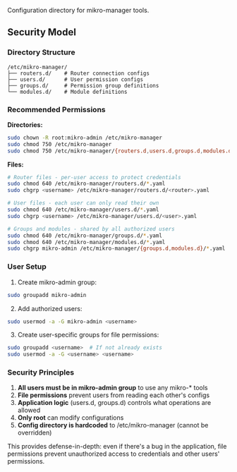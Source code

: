 <!--
README.md : MikroTik management tools

Copyright (c) 2025 Tim Hosking
Email: tim@mungerware.com
Website: https://github.com/munger
Licence: MIT
-->

Configuration directory for mikro-manager tools.

## Security Model

### Directory Structure
```
/etc/mikro-manager/
├── routers.d/    # Router connection configs
├── users.d/      # User permission configs
├── groups.d/     # Permission group definitions
└── modules.d/    # Module definitions
```

### Recommended Permissions

**Directories:**
```bash
sudo chown -R root:mikro-admin /etc/mikro-manager
sudo chmod 750 /etc/mikro-manager
sudo chmod 750 /etc/mikro-manager/{routers.d,users.d,groups.d,modules.d}
```

**Files:**
```bash
# Router files - per-user access to protect credentials
sudo chmod 640 /etc/mikro-manager/routers.d/*.yaml
sudo chgrp <username> /etc/mikro-manager/routers.d/<router>.yaml

# User files - each user can only read their own
sudo chmod 640 /etc/mikro-manager/users.d/*.yaml
sudo chgrp <username> /etc/mikro-manager/users.d/<user>.yaml

# Groups and modules - shared by all authorized users
sudo chmod 640 /etc/mikro-manager/groups.d/*.yaml
sudo chmod 640 /etc/mikro-manager/modules.d/*.yaml
sudo chgrp mikro-admin /etc/mikro-manager/{groups.d,modules.d}/*.yaml
```

### User Setup

1. Create mikro-admin group:
```bash
sudo groupadd mikro-admin
```

2. Add authorized users:
```bash
sudo usermod -a -G mikro-admin <username>
```

3. Create user-specific groups for file permissions:
```bash
sudo groupadd <username>  # If not already exists
sudo usermod -a -G <username> <username>
```

### Security Principles

1. **All users must be in mikro-admin group** to use any mikro-* tools
2. **File permissions** prevent users from reading each other's configs
3. **Application logic** (users.d, groups.d) controls what operations are allowed
4. **Only root** can modify configurations
5. **Config directory is hardcoded** to /etc/mikro-manager (cannot be overridden)

This provides defense-in-depth: even if there's a bug in the application, file permissions prevent unauthorized access to credentials and other users' permissions.
